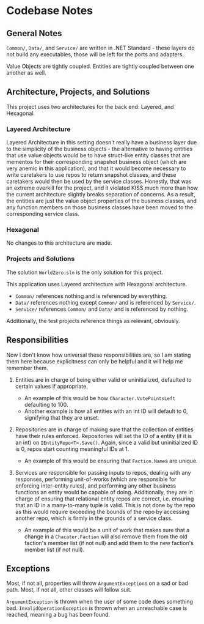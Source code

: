 # Codebase Notes

## General Notes

`Common/`, `Data/`, and `Service/` are written in .NET Standard - these layers
do not build any executables, those will be left for the ports and adapters.  

Value Objects are tightly coupled. Entities are tightly coupled between one
another as well.

## Architecture, Projects, and Solutions

This project uses two architectures for the back end: Layered, and Hexagonal.

### Layered Architecture

Layered Architecture in this setting doesn't really have a business layer due
to the simplicity of the business objects - the alternative to having entities
that use value objects would be to have struct-like entity classes that are
mementos for their corresponding snapshot business object (which are very
anemic in this application), and that it would become necessary to write
caretakers to use repos to return snapshot classes, and these caretakers would
then be used by the service classes. Honestly, that was an extreme overkill
for the project, and it violated KISS much more than how the current
architecture slightly breaks separation of concerns. As a result, the entities
are just the value object properties of the business classes, and any function
members on those business classes have been moved to the corresponding service
class.

### Hexagonal

No changes to this architecture are made.

### Projects and Solutions

The solution `WorldZero.sln` is the only solution for this project.

This application uses Layered architecture with Hexagonal architecture.

- `Common/` references nothing and is referenced by everything.
- `Data/` references nothing except `Common/` and is referenced by `Service/`.
- `Service/` references `Common/` and `Data/` and is referenced by nothing.

Additionally, the test projects reference things as relevant, obviously.

## Responsibilities

Now I don't know how universal these responsibilities are, so I am stating them
here because explicitness can only be helpful and it will help me remember
them.

1. Entities are in charge of being either valid or uninitialized, defaulted to
certain values if appropriate.

    - An example of this would be how `Character.VotePointsLeft` defaulting to 100.
    - Another example is how all entities with an int ID will default to 0,
    signifying that they are unset.

2. Repositories are in charge of making sure that the collection of entities have
their rules enforced. Repositories will set the ID of a entity (if it is an int)
on `IEntityRepo<T>.Save()`. Again, since a valid but uninitialized ID is 0,
repos start counting meaningful IDs at 1.

    - An example of this would be ensuring that `Faction.Name`s are unique.

3. Services are responsible for passing inputs to repos, dealing with any
responses, performing unit-of-works (which are responsible for enforcing
inter-entity rules), and performing any other business functions an entity
would be capable of doing. Additionally, they are in charge of ensuring that
relational entity repos are correct, i.e. ensuring that an ID in a many-to-many
tuple is valid. This is not done by the repo as this would require exceeding
the bounds of the repo by accessing another repo, which is firmly in the
grounds of a service class.

    - An example of this would be a unit of work that makes sure that a change
    in a `Chacater.Faction` will also remove them from the old faction's member
    list (if not null) and add them to the new faction's member list (if not
    null).

## Exceptions

Most, if not all, properties will throw `ArgumentException`s on a sad or bad
path. Most, if not all, other classes will follow suit.  

`ArgumentException` is thrown when the user of some code does something bad.
`InvalidOperationException` is thrown when an unreachable case is reached,
meaning a bug has been found.

